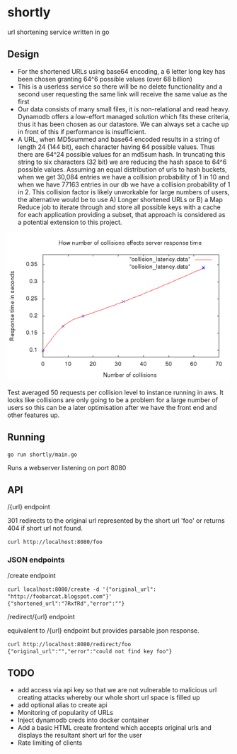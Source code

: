 # shortly
url shortening service written in go

## Design
* For the shortened URLs using base64 encoding, a 6 letter long key has been chosen granting 64^6 possible values (over 68 billion)
* This is a userless service so there will be no delete functionality and a second user requesting the same link will receive the same value as the first
* Our data consists of many small files, it is non-relational and read heavy. Dynamodb offers a low-effort managed solution which fits these criteria, thus it has been chosen as our datastore. We can always set a cache up in front of this if performance is insufficient.
* A URL, when MD5summed and base64 encoded results in a string of length 24 (144 bit), each character having 64 possible values. Thus there are 64^24 possible values for an md5sum hash. In truncating this string to six characters (32 bit) we are reducing the hash space to 64^6 possible values. Assuming an equal distribution of urls to hash buckets, when we get 30,084 entries we have a collision probability of 1 in 10 and when we have 77163 entries in our db we have a collision probability of 1 in 2. This collision factor is likely unworkable for large numbers of users, the alternative would be to use A) Longer shortened URLs or B) a Map Reduce job to iterate through and store all possible keys with a cache for each application providing a subset, that approach is considered as a potential extension to this project.

![Graph of server response latency incurred by collisions in pure hashing implementation](collision_latency.png?raw=true "Graph of server response latency incurred by collisions in pure hashing implementation")

Test averaged 50 requests per collision level to instance running in aws. It looks like collisions are only going to be a problem for a large number of users so this can be a later optimisation after we have the front end and other features up.

## Running

```
go run shortly/main.go
```
Runs a webserver listening on port 8080


## API

/{url} endpoint

301 redirects to the original url represented by the short url 'foo' or returns 404 if short url not found.
```
curl http://localhost:8080/foo
```


### JSON endpoints

/create endpoint
```
curl localhost:8080/create -d '{"original_url": "http://foobarcat.blogspot.com"}'
{"shortened_url":"7RxfRd","error":""}
```

/redirect/{url} endpoint

equivalent to /{url} endpoint but provides parsable json response.
```
curl http://localhost:8080/redirect/foo
{"original_url":"","error":"could not find key foo"}
```

## TODO
* add access via api key so that we are not vulnerable to malicious url creating attacks whereby our whole short url space is filled up
* add optional alias to create api
* Monitoring of popularity of URLs
* Inject dynamodb creds into docker container
* Add a basic HTML create frontend which accepts original urls and displays the resultant short url for the user
* Rate limiting of clients
